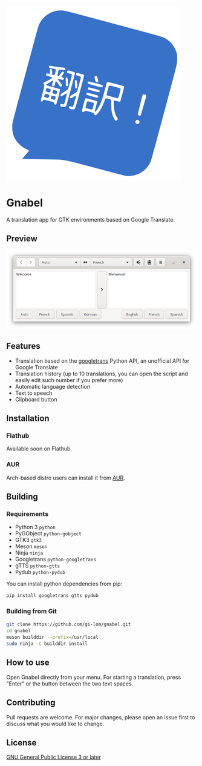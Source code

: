 ![Gnabel icon](data/com.github.gi-lom.gnabel.svg?raw=true)

# Gnabel

A translation app for GTK environments based on Google Translate.

## Preview

![Gnabel](preview.png?raw=true)

## Features

- Translation based on the [googletrans](https://github.com/ssut/py-googletrans) Python API, an unofficial API for Google Translate
- Translation history (up to 10 translations, you can open the script and easily edit such number if you prefer more)
- Automatic language detection
- Text to speech
- Clipboard button

## Installation

### Flathub

Available soon on Flathub.

### AUR

Arch-based distro users can install it from [AUR](https://aur.archlinux.org/packages/gnabel/).

## Building

### Requirements

- Python 3 `python`
- PyGObject `python-gobject`
- GTK3 `gtk3`
- Meson `meson`
- Ninja `ninja`
- Googletrans `python-googletrans`
- gTTS `python-gtts`
- Pydub `python-pydub`

You can install python dependencies from pip:

```bash
pip install googletrans gtts pydub
```

### Building from Git

```bash
git clone https://github.com/gi-lom/gnabel.git
cd gnabel
meson builddir --prefix=/usr/local
sudo ninja -C builddir install
```

## How to use

Open Gnabel directly from your menu. For starting a translation, press "Enter" or the button between the two text spaces.

## Contributing

Pull requests are welcome. For major changes, please open an issue first to discuss what you would like to change.

## License

[GNU General Public License 3 or later](https://www.gnu.org/licenses/gpl-3.0.en.html)
